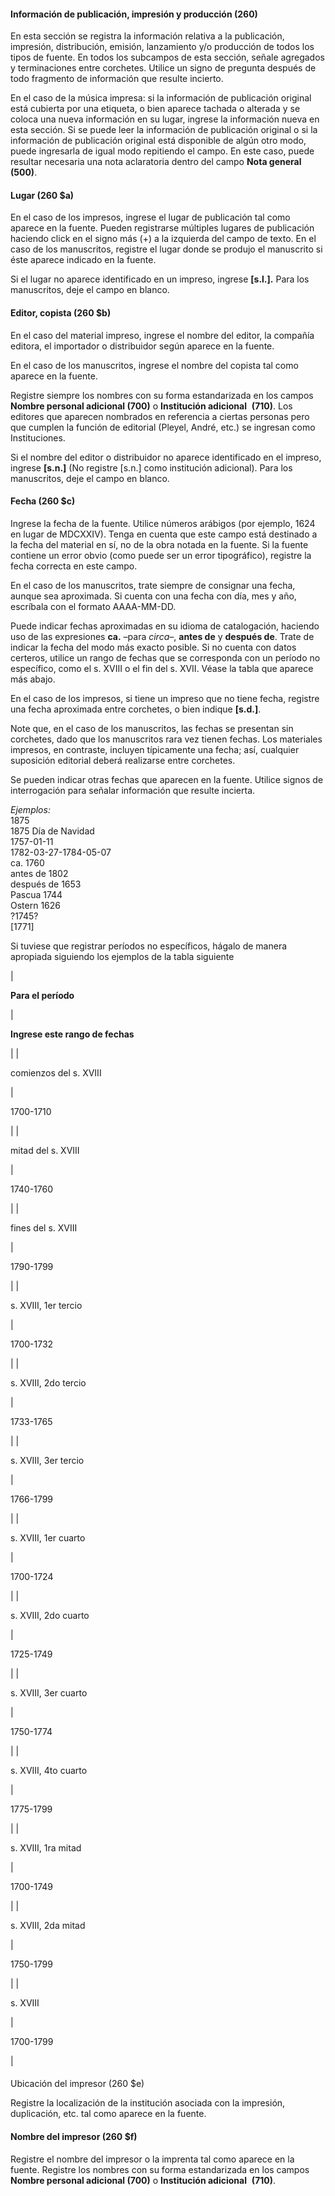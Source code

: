 #### Información de publicación, impresión y producción (260)

En esta sección se registra la información relativa a la publicación, impresión, distribución, emisión, lanzamiento y/o producción de todos los tipos de fuente. En todos los subcampos de esta sección, señale agregados y terminaciones entre corchetes. Utilice un signo de pregunta después de todo fragmento de información que resulte incierto.

En el caso de la música impresa: si la información de publicación original está cubierta por una etiqueta, o bien aparece tachada o alterada y se coloca una nueva información en su lugar, ingrese la información nueva en esta sección. Si se puede leer la información de publicación original o si la información de publicación original está disponible de algún otro modo, puede ingresarla de igual modo repitiendo el campo. En este caso, puede resultar necesaria una nota aclaratoria dentro del campo **Nota general (500)**.

#### Lugar (260 $a)

En el caso de los impresos, ingrese el lugar de publicación tal como aparece en la fuente. Pueden registrarse múltiples lugares de publicación haciendo click en el signo más (+) a la izquierda del campo de texto. En el caso de los manuscritos, registre el lugar donde se produjo el manuscrito si éste aparece indicado en la fuente.

Si el lugar no aparece identificado en un impreso, ingrese **[s.l.].** Para los manuscritos, deje el campo en blanco.

#### Editor, copista (260 $b)

En el caso del material impreso, ingrese el nombre del editor, la compañía editora, el importador o distribuidor según aparece en la fuente.

En el caso de los manuscritos, ingrese el nombre del copista tal como aparece en la fuente.

Registre siempre los nombres con su forma estandarizada en los campos **Nombre personal adicional (700)** o **Institución adicional** &nbsp;**(710)**. Los editores que aparecen nombrados en referencia a ciertas personas pero que cumplen la función de editorial (Pleyel, André, etc.) se ingresan como Instituciones.

Si el nombre del editor o distribuidor no aparece identificado en el impreso, ingrese **[s.n.]** (No registre [s.n.] como institución adicional). Para los manuscritos, deje el campo en blanco.

#### Fecha (260 $c)

Ingrese la fecha de la fuente. Utilice números arábigos (por ejemplo, 1624 en lugar de MDCXXIV). Tenga en cuenta que este campo está destinado a la fecha del material en sí, no de la obra notada en la fuente. Si la fuente contiene un error obvio (como puede ser un error tipográfico), registre la fecha correcta en este campo.

En el caso de los manuscritos, trate siempre de consignar una fecha, aunque sea aproximada. Si cuenta con una fecha con día, mes y año, escríbala con el formato AAAA-MM-DD.

Puede indicar fechas aproximadas en su idioma de catalogación, haciendo uso de las expresiones **ca.** –para _circa–_, **antes de** y **después de**. Trate de indicar la fecha del modo más exacto posible. Si no cuenta con datos certeros, utilice un rango de fechas que se corresponda con un período no específico, como el s. XVIII o el fin del s. XVII. Véase la tabla que aparece más abajo.

En el caso de los impresos, si tiene un impreso que no tiene fecha, registre una fecha aproximada entre corchetes, o bien indique **[s.d.]**.

Note que, en el caso de los manuscritos, las fechas se presentan sin corchetes, dado que los manuscritos rara vez tienen fechas. Los materiales impresos, en contraste, incluyen típicamente una fecha; así, cualquier suposición editorial deberá realizarse entre corchetes.

Se pueden indicar otras fechas que aparecen en la fuente. Utilice signos de interrogación para señalar información que resulte incierta.

_Ejemplos:_  
1875  
 1875 Día de Navidad  
 1757-01-11  
 1782-03-27-1784-05-07  
 ca. 1760  
 antes de 1802  
 después de 1653  
 Pascua 1744  
 Ostern 1626  
 ?1745?  
 [1771]

Si tuviese que registrar períodos no específicos, hágalo de manera apropiada siguiendo los ejemplos&nbsp;de la tabla siguiente

| 

**Para el período**

 | 

**Ingrese este rango de fechas**

 |
| 

comienzos del s. XVIII

 | 

1700-1710

 |
| 

mitad del s. XVIII

 | 

1740-1760

 |
| 

fines del s. XVIII

 | 

1790-1799

 |
| 

s. XVIII, 1er tercio

 | 

1700-1732

 |
| 

s. XVIII, 2do tercio

 | 

1733-1765

 |
| 

s. XVIII, 3er tercio

 | 

1766-1799

 |
| 

s. XVIII, 1er cuarto

 | 

1700-1724

 |
| 

s. XVIII, 2do cuarto

 | 

1725-1749

 |
| 

s. XVIII, 3er cuarto

 | 

1750-1774

 |
| 

s. XVIII, 4to cuarto

 | 

1775-1799

 |
| 

s. XVIII, 1ra mitad

 | 

1700-1749

 |
| 

s. XVIII, 2da mitad

 | 

1750-1799

 |
| 

s. XVIII

 | 

1700-1799

 |

####   
Ubicación del impresor (260 $e)

Registre la localización de la institución asociada con la impresión, duplicación, etc. tal como aparece en la fuente.

#### Nombre del impresor (260 $f)

Registre el nombre del impresor o la imprenta tal como aparece en la fuente. Registre los nombres con su forma estandarizada en los campos **Nombre personal adicional (700)** o **Institución adicional** &nbsp;**(710)**.

&nbsp;